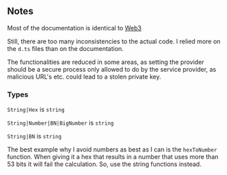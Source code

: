 ## Notes
Most of the documentation is identical to [Web3](https://web3js.readthedocs.io/en/v1.5.2/web3.html)

Still, there are too many inconsistencies to the actual code. I relied more on the `d.ts` files than on
the documentation.

The functionalities are reduced in some areas, as setting the provider should be a secure process only
allowed to do by the service provider, as malicious URL's etc. could lead to a stolen private key.

### Types
`String|Hex` is `string`

`String|Number|BN|BigNumber` is `string`

`String|BN` is `string`

The best example why I avoid numbers as best as I can is the `hexToNumber` function.
When giving it a hex that results in a number that uses more than 53 bits it will fail the
calculation. So, use the string functions instead.
